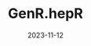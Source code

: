 ---
title: 'GenR.hepR'
collection: packages
link: https://github.com/SereDef/GenR.helpR
excerpt: 'A collection of functions to help load, clean, inspect, subset, transform and analyse Generation R datasets.'
date: 2023-11-12
repo_url: 'https://github.com/SereDef/GenR.helpR'
tags:
  - data handling
---